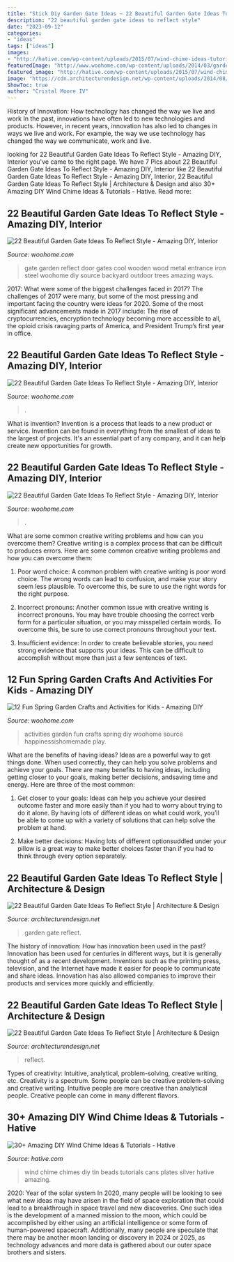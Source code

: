 ```yaml
---
title: "Stick Diy Garden Gate Ideas ~ 22 Beautiful Garden Gate Ideas To Reflect Style"
description: "22 beautiful garden gate ideas to reflect style"
date: "2023-09-12"
categories:
- "ideas"
tags: ["ideas"]
images:
- "http://hative.com/wp-content/uploads/2015/07/wind-chime-ideas-tutorials/22-wind-chime-ideas-tutorials.jpg"
featuredImage: "http://www.woohome.com/wp-content/uploads/2014/03/garden-gate-7.jpg"
featured_image: "http://hative.com/wp-content/uploads/2015/07/wind-chime-ideas-tutorials/22-wind-chime-ideas-tutorials.jpg"
image: "https://cdn.architecturendesign.net/wp-content/uploads/2014/08/garden-gate-12.jpg"
ShowToc: true
author: "Cristal Moore IV"
---
```



History of Innovation: How technology has changed the way we live and work
In the past, innovations have often led to new technologies and products. However, in recent years, innovation has also led to changes in ways we live and work. For example, the way we use technology has changed the way we communicate, work and live.

	

		
looking for 22 Beautiful Garden Gate Ideas To Reflect Style - Amazing DIY, Interior you've came to the right page. We have 7 Pics about 22 Beautiful Garden Gate Ideas To Reflect Style - Amazing DIY, Interior like 22 Beautiful Garden Gate Ideas To Reflect Style - Amazing DIY, Interior, 22 Beautiful Garden Gate Ideas To Reflect Style | Architecture &amp; Design and also 30+ Amazing DIY Wind Chime Ideas &amp; Tutorials - Hative. Read more:
		
    
## 22 Beautiful Garden Gate Ideas To Reflect Style - Amazing DIY, Interior

<img loading=lazy src="http://www.woohome.com/wp-content/uploads/2014/03/garden-gate-7.jpg" onerror="this.onerror=null;this.src='https://tse2.mm.bing.net/th?id=OIP.XztG3x5YgqfdlLrGc7iX8wHaJR&amp;pid=15.1';" alt="22 Beautiful Garden Gate Ideas To Reflect Style - Amazing DIY, Interior">

_Source: woohome.com_

>gate garden reflect door gates cool wooden wood metal entrance iron steel woohome diy source backyard outdoor trees amazing ways. 

	

2017: What were some of the biggest challenges faced in 2017?
The challenges of 2017 were many, but some of the most pressing and important facing the country were ideas for 2020. Some of the most significant advancements made in 2017 include: The rise of cryptocurrencies, encryption technology becoming more accessible to all, the opioid crisis ravaging parts of America, and President Trump’s first year in office.

    
## 22 Beautiful Garden Gate Ideas To Reflect Style - Amazing DIY, Interior

<img loading=lazy src="https://www.woohome.com/wp-content/uploads/2014/03/garden-gate-16.jpg" onerror="this.onerror=null;this.src='https://tse2.mm.bing.net/th?id=OIP.aqSbP8usuKDMQs4eXaKQ3AHaLH&amp;pid=15.1';" alt="22 Beautiful Garden Gate Ideas To Reflect Style - Amazing DIY, Interior">

_Source: woohome.com_

>. 

	

What is invention?
Invention is a process that leads to a new product or service. Invention can be found in everything from the smallest of ideas to the largest of projects. It's an essential part of any company, and it can help create new opportunities for growth.

    
## 22 Beautiful Garden Gate Ideas To Reflect Style - Amazing DIY, Interior

<img loading=lazy src="https://www.woohome.com/wp-content/uploads/2014/03/garden-gate-10.jpg" onerror="this.onerror=null;this.src='https://tse1.mm.bing.net/th?id=OIP.qBda0-Vjd_bPaF8uKG3ExgHaLH&amp;pid=15.1';" alt="22 Beautiful Garden Gate Ideas To Reflect Style - Amazing DIY, Interior">

_Source: woohome.com_

>. 

	

What are some common creative writing problems and how can you overcome them?
Creative writing is a complex process that can be difficult to produces errors. Here are some common creative writing problems and how you can overcome them:
1. Poor word choice: A common problem with creative writing is poor word choice. The wrong words can lead to confusion, and make your story seem less plausible. To overcome this, be sure to use the right words for the right purpose.

2. Incorrect pronouns: Another common issue with creative writing is incorrect pronouns. You may have trouble choosing the correct verb form for a particular situation, or you may misspelled certain words. To overcome this, be sure to use correct pronouns throughout your text.

3. Insufficient evidence: In order to create believable stories, you need strong evidence that supports your ideas. This can be difficult to accomplish without more than just a few sentences of text.

    
## 12 Fun Spring Garden Crafts And Activities For Kids - Amazing DIY

<img loading=lazy src="https://www.woohome.com/wp-content/uploads/2015/01/garden-activities-for-kids-woohome-10.jpg" onerror="this.onerror=null;this.src='https://tse1.mm.bing.net/th?id=OIP.Qvoa7znCbW_GxQZXdCsz2wHaL2&amp;pid=15.1';" alt="12 Fun Spring Garden Crafts and Activities for Kids - Amazing DIY">

_Source: woohome.com_

>activities garden fun crafts spring diy woohome source happinessishomemade play. 

	

What are the benefits of having ideas?
Ideas are a powerful way to get things done. When used correctly, they can help you solve problems and achieve your goals. There are many benefits to having ideas, including getting closer to your goals, making better decisions, andsaving time and energy. Here are three of the most common: 
1. Get closer to your goals: Ideas can help you achieve your desired outcome faster and more easily than if you had to worry about trying to do it alone. By having lots of different ideas on what could work, you’ll be able to come up with a variety of solutions that can help solve the problem at hand.

2. Make better decisions: Having lots of different optionsuddled under your pillow is a great way to make better choices faster than if you had to think through every option separately.

    
## 22 Beautiful Garden Gate Ideas To Reflect Style | Architecture &amp; Design

<img loading=lazy src="https://cdn.architecturendesign.net/wp-content/uploads/2014/08/garden-gate-4.jpg" onerror="this.onerror=null;this.src='https://tse3.mm.bing.net/th?id=OIP.v8dIWN7tgf6sMQfllyHVpAHaKw&amp;pid=15.1';" alt="22 Beautiful Garden Gate Ideas To Reflect Style | Architecture &amp; Design">

_Source: architecturendesign.net_

>garden gate reflect. 

	

The history of innovation: How has innovation been used in the past?
Innovation has been used for centuries in different ways, but it is generally thought of as a recent development. Inventions such as the printing press, television, and the Internet have made it easier for people to communicate and share ideas. Innovation has also allowed companies to improve their products and services more quickly and efficiently.

    
## 22 Beautiful Garden Gate Ideas To Reflect Style | Architecture &amp; Design

<img loading=lazy src="https://cdn.architecturendesign.net/wp-content/uploads/2014/08/garden-gate-12.jpg" onerror="this.onerror=null;this.src='https://tse3.mm.bing.net/th?id=OIP.W8hQ_LGzUJ7DtbTDIOPoAQHaLF&amp;pid=15.1';" alt="22 Beautiful Garden Gate Ideas To Reflect Style | Architecture &amp; Design">

_Source: architecturendesign.net_

>reflect. 

	

Types of creativity: Intuitive, analytical, problem-solving, creative writing, etc.
Creativity is a spectrum. Some people can be creative problem-solving and creative writing. Intuitive people are more creative than analytical people. Creative people can come in many different flavors.

    
## 30+ Amazing DIY Wind Chime Ideas &amp; Tutorials - Hative

<img loading=lazy src="http://hative.com/wp-content/uploads/2015/07/wind-chime-ideas-tutorials/22-wind-chime-ideas-tutorials.jpg" onerror="this.onerror=null;this.src='https://tse4.mm.bing.net/th?id=OIP.TenW37FOHDwgmc7oOwCrlAHaLK&amp;pid=15.1';" alt="30+ Amazing DIY Wind Chime Ideas &amp; Tutorials - Hative">

_Source: hative.com_

>wind chime chimes diy tin beads tutorials cans plates silver hative amazing. 

	

2020: Year of the solar system
In 2020, many people will be looking to see what new ideas may have arisen in the field of space exploration that could lead to a breakthrough in space travel and new discoveries. One such idea is the development of a manned mission to the moon, which could be accomplished by either using an artificial intelligence or some form of human-powered spacecraft. Additionally, many people are speculate that there may be another moon landing or discovery in 2024 or 2025, as technology advances and more data is gathered about our outer space brothers and sisters.

